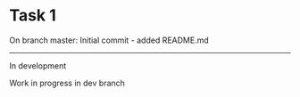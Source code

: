 # Task 1

On branch master: Initial commit - added README.md

--- 
In development

Work in progress in dev branch